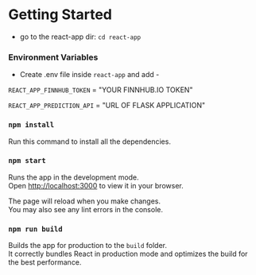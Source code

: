 
# Getting Started 

* go to the react-app dir: `cd react-app`


### Environment Variables

* Create .env file inside `react-app` and add -

`REACT_APP_FINNHUB_TOKEN` = "YOUR FINNHUB.IO TOKEN"

`REACT_APP_PREDICTION_API` = "URL  OF FLASK APPLICATION"


### `npm install`
Run this command to install all the dependencies.

### `npm start`
Runs the app in the development mode.\
Open [http://localhost:3000](http://localhost:3000) to view it in your browser.

The page will reload when you make changes.\
You may also see any lint errors in the console.

### `npm run build`
Builds the app for production to the `build` folder.\
It correctly bundles React in production mode and optimizes the build for the best performance.

